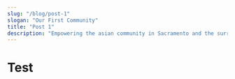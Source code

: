 ```yaml
---
slug: "/blog/post-1"
slogan: "Our First Community"
title: "Post 1"
description: "Empowering the asian community in Sacramento and the surrounding areas."
---
```


# Test
